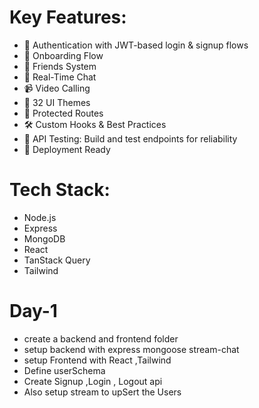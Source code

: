# Key Features:

- 🔐 Authentication with JWT-based login & signup flows
- 📄 Onboarding Flow
- 👥 Friends System
- 💬 Real-Time Chat
- 📹 Video Calling
- 🎨 32 UI Themes
- 🚨 Protected Routes
- 🛠️ Custom Hooks & Best Practices
- 🧪 API Testing: Build and test endpoints for reliability
- 🚀 Deployment Ready

# Tech Stack:

- Node.js
- Express
- MongoDB
- React
- TanStack Query
- Tailwind

# Day-1

- create a backend and frontend folder
- setup backend with express mongoose stream-chat 
- setup Frontend with React ,Tailwind
- Define userSchema 
- Create Signup ,Login , Logout api
- Also setup stream to upSert the Users
